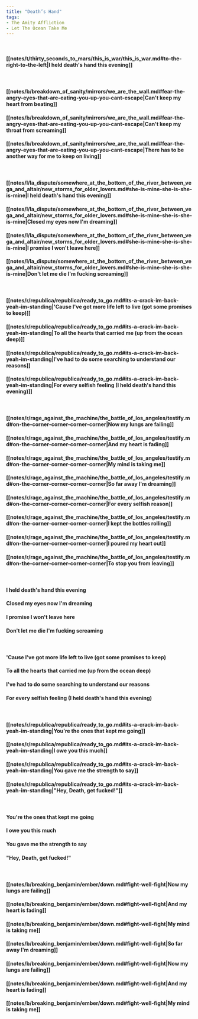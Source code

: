 ```yaml
---
title: "Death’s Hand"
tags:
- The Amity Affliction
- Let The Ocean Take Me
---
```

&nbsp;
#### [[notes/t/thirty_seconds_to_mars/this_is_war/this_is_war.md#to-the-right-to-the-left|I held death's hand this evening]]
&nbsp;
#### [[notes/b/breakdown_of_sanity/mirrors/we_are_the_wall.md#fear-the-angry-eyes-that-are-eating-you-up-you-cant-escape|Can't keep my heart from beating]]
#### [[notes/b/breakdown_of_sanity/mirrors/we_are_the_wall.md#fear-the-angry-eyes-that-are-eating-you-up-you-cant-escape|Can't keep my throat from screaming]]
#### [[notes/b/breakdown_of_sanity/mirrors/we_are_the_wall.md#fear-the-angry-eyes-that-are-eating-you-up-you-cant-escape|There has to be another way for me to keep on living]]
&nbsp;
#### [[notes/l/la_dispute/somewhere_at_the_bottom_of_the_river_between_vega_and_altair/new_storms_for_older_lovers.md#she-is-mine-she-is-she-is-mine|I held death's hand this evening]]
#### [[notes/l/la_dispute/somewhere_at_the_bottom_of_the_river_between_vega_and_altair/new_storms_for_older_lovers.md#she-is-mine-she-is-she-is-mine|Closed my eyes now I'm dreaming]]
#### [[notes/l/la_dispute/somewhere_at_the_bottom_of_the_river_between_vega_and_altair/new_storms_for_older_lovers.md#she-is-mine-she-is-she-is-mine|I promise I won't leave here]]
#### [[notes/l/la_dispute/somewhere_at_the_bottom_of_the_river_between_vega_and_altair/new_storms_for_older_lovers.md#she-is-mine-she-is-she-is-mine|Don't let me die I'm fucking screaming]]
&nbsp;
#### [[notes/r/republica/republica/ready_to_go.md#its-a-crack-im-back-yeah-im-standing|'Cause I've got more life left to live (got some promises to keep)]]
#### [[notes/r/republica/republica/ready_to_go.md#its-a-crack-im-back-yeah-im-standing|To all the hearts that carried me (up from the ocean deep)]]
#### [[notes/r/republica/republica/ready_to_go.md#its-a-crack-im-back-yeah-im-standing|I've had to do some searching to understand our reasons]]
#### [[notes/r/republica/republica/ready_to_go.md#its-a-crack-im-back-yeah-im-standing|For every selfish feeling (I held death's hand this evening)]]
&nbsp;
#### [[notes/r/rage_against_the_machine/the_battle_of_los_angeles/testify.md#on-the-corner-corner-corner-corner|Now my lungs are failing]]
#### [[notes/r/rage_against_the_machine/the_battle_of_los_angeles/testify.md#on-the-corner-corner-corner-corner|And my heart is fading]]
#### [[notes/r/rage_against_the_machine/the_battle_of_los_angeles/testify.md#on-the-corner-corner-corner-corner|My mind is taking me]]
#### [[notes/r/rage_against_the_machine/the_battle_of_los_angeles/testify.md#on-the-corner-corner-corner-corner|So far away I'm dreaming]]
#### [[notes/r/rage_against_the_machine/the_battle_of_los_angeles/testify.md#on-the-corner-corner-corner-corner|For every selfish reason]]
#### [[notes/r/rage_against_the_machine/the_battle_of_los_angeles/testify.md#on-the-corner-corner-corner-corner|I kept the bottles rolling]]
#### [[notes/r/rage_against_the_machine/the_battle_of_los_angeles/testify.md#on-the-corner-corner-corner-corner|I poured my heart out]]
#### [[notes/r/rage_against_the_machine/the_battle_of_los_angeles/testify.md#on-the-corner-corner-corner-corner|To stop you from leaving]]
&nbsp;
#### I held death's hand this evening
#### Closed my eyes now I'm dreaming
#### I promise I won't leave here
#### Don't let me die I'm fucking screaming
&nbsp;
#### 'Cause I've got more life left to live (got some promises to keep)
#### To all the hearts that carried me (up from the ocean deep)
#### I've had to do some searching to understand our reasons
#### For every selfish feeling (I held death's hand this evening)
&nbsp;
#### [[notes/r/republica/republica/ready_to_go.md#its-a-crack-im-back-yeah-im-standing|You're the ones that kept me going]]
#### [[notes/r/republica/republica/ready_to_go.md#its-a-crack-im-back-yeah-im-standing|I owe you this much]]
#### [[notes/r/republica/republica/ready_to_go.md#its-a-crack-im-back-yeah-im-standing|You gave me the strength to say]]
#### [[notes/r/republica/republica/ready_to_go.md#its-a-crack-im-back-yeah-im-standing|"Hey, Death, get fucked!"]]
&nbsp;
#### You're the ones that kept me going
#### I owe you this much
#### You gave me the strength to say
#### "Hey, Death, get fucked!"
&nbsp;
#### [[notes/b/breaking_benjamin/ember/down.md#fight-well-fight|Now my lungs are failing]]
#### [[notes/b/breaking_benjamin/ember/down.md#fight-well-fight|And my heart is fading]]
#### [[notes/b/breaking_benjamin/ember/down.md#fight-well-fight|My mind is taking me]]
#### [[notes/b/breaking_benjamin/ember/down.md#fight-well-fight|So far away I'm dreaming]]
#### [[notes/b/breaking_benjamin/ember/down.md#fight-well-fight|Now my lungs are failing]]
#### [[notes/b/breaking_benjamin/ember/down.md#fight-well-fight|And my heart is fading]]
#### [[notes/b/breaking_benjamin/ember/down.md#fight-well-fight|My mind is taking me]]
